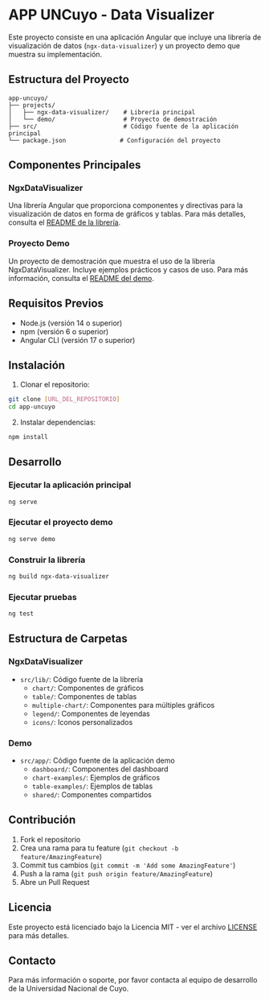 # APP UNCuyo - Data Visualizer

Este proyecto consiste en una aplicación Angular que incluye una librería de visualización de datos (`ngx-data-visualizer`) y un proyecto demo que muestra su implementación.

## Estructura del Proyecto

```
app-uncuyo/
├── projects/
│   ├── ngx-data-visualizer/    # Librería principal
│   └── demo/                   # Proyecto de demostración
├── src/                        # Código fuente de la aplicación principal
└── package.json               # Configuración del proyecto
```

## Componentes Principales

### NgxDataVisualizer
Una librería Angular que proporciona componentes y directivas para la visualización de datos en forma de gráficos y tablas. Para más detalles, consulta el [README de la librería](projects/ngx-data-visualizer/README.md).

### Proyecto Demo
Un proyecto de demostración que muestra el uso de la librería NgxDataVisualizer. Incluye ejemplos prácticos y casos de uso. Para más información, consulta el [README del demo](projects/demo/README.md).

## Requisitos Previos

- Node.js (versión 14 o superior)
- npm (versión 6 o superior)
- Angular CLI (versión 17 o superior)

## Instalación

1. Clonar el repositorio:
```bash
git clone [URL_DEL_REPOSITORIO]
cd app-uncuyo
```

2. Instalar dependencias:
```bash
npm install
```

## Desarrollo

### Ejecutar la aplicación principal
```bash
ng serve
```

### Ejecutar el proyecto demo
```bash
ng serve demo
```

### Construir la librería
```bash
ng build ngx-data-visualizer
```

### Ejecutar pruebas
```bash
ng test
```

## Estructura de Carpetas

### NgxDataVisualizer
- `src/lib/`: Código fuente de la librería
  - `chart/`: Componentes de gráficos
  - `table/`: Componentes de tablas
  - `multiple-chart/`: Componentes para múltiples gráficos
  - `legend/`: Componentes de leyendas
  - `icons/`: Iconos personalizados

### Demo
- `src/app/`: Código fuente de la aplicación demo
  - `dashboard/`: Componentes del dashboard
  - `chart-examples/`: Ejemplos de gráficos
  - `table-examples/`: Ejemplos de tablas
  - `shared/`: Componentes compartidos

## Contribución

1. Fork el repositorio
2. Crea una rama para tu feature (`git checkout -b feature/AmazingFeature`)
3. Commit tus cambios (`git commit -m 'Add some AmazingFeature'`)
4. Push a la rama (`git push origin feature/AmazingFeature`)
5. Abre un Pull Request

## Licencia

Este proyecto está licenciado bajo la Licencia MIT - ver el archivo [LICENSE](LICENSE) para más detalles.

## Contacto

Para más información o soporte, por favor contacta al equipo de desarrollo de la Universidad Nacional de Cuyo.
